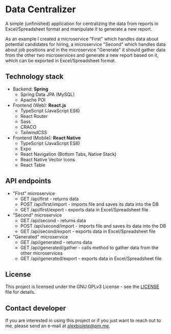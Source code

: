 # Data Centralizer

A simple (unfinished) application for centralizing the data from reports in Excel/Spreadsheet format and manipulate it to generate a new report.

As an example I created a microservice "First" which handles data about potential candidates for hiring, a microservice "Second" which handles data about job positions and in the microservice "Generate" it should gather data from the other two microservices and generate a new report based on it, which can be exported in Excel/Spreadsheet format.

## Technology stack

- Backend: **Spring**
  - Spring Data JPA (MySQL)
  - Apache POI
- Frontend (Web): **React.js**
  - TypeScript (JavaScript ES6)
  - React Router
  - Sass
  - CRACO
  - TailwindCSS
- Frontend (Mobile): **React Native**
  - TypeScript (JavaScript ES6)
  - Expo
  - React Navigation (Bottom Tabs, Native Stack)
  - React Native Vector Icons
  - React Table

## API endpoints
- "First" microservice
  - GET /api/first - returns data
  - POST /api/first/import - imports file and saves its data into the DB
  - GET /api/first/export - exports data in Excel/Spreadsheet file
- "Second" microservice
  - GET /api/second - returns data
  - POST /api/second/import - imports file and saves its data into the DB
  - GET /api/second/export - exports data in Excel/Spreadsheet file
- "Generated" microservice
  - GET /api/generated - returns data
  - GET /api/generated/gather - calls method to gather data from the other microservices
  - GET /api/generated/export - exports data in Excel/Spreadsheet file

## License
This project is licensed under the GNU GPLv3 License - see the [LICENSE](/LICENSE) file for details.

## Contact developer
If you are interested in using this project or if you just want to reach out to me, please send an e-mail at [alexbiolete@pm.me](mailto:alexbiolete@pm.me).
